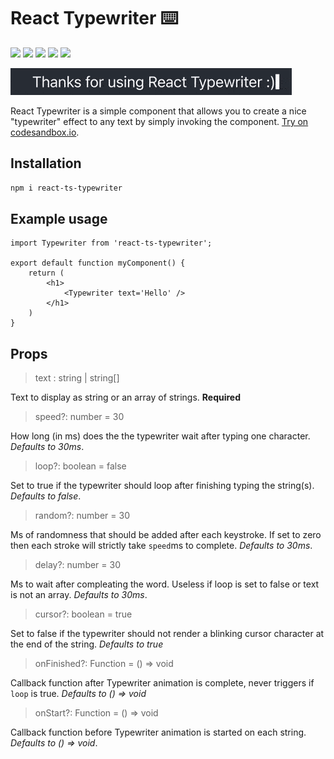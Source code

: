 # React Typewriter ⌨️

![](https://img.shields.io/badge/language-typescript-blue) 
![](https://img.shields.io/badge/react-v18.2-%2361DBFB)
![](https://img.shields.io/badge/version-v0.1.8-green)
![](https://img.shields.io/badge/package-npm-red)
![](https://img.shields.io/badge/featured-awesome--react--components-blueviolet)

![](/usage.gif)

React Typewriter is a simple component that allows you to create a nice "typewriter" effect to any text by simply invoking the component. [Try on codesandbox.io](https://codesandbox.io/s/react-typewriter-example-mgyclf).

## Installation

```sh
npm i react-ts-typewriter
```

## Example usage

```tsx
import Typewriter from 'react-ts-typewriter';

export default function myComponent() {
    return (
        <h1>
            <Typewriter text='Hello' />
        </h1>
    )
}
```

## Props
> text : string | string[]

Text to display as string or an array of strings. **Required** 

> speed?: number = 30

How long (in ms) does the the typewriter wait after typing one character. *Defaults to 30ms*.

> loop?: boolean = false

Set to true if the typewriter should loop after finishing typing the string(s). *Defaults to false*.

> random?: number = 30

Ms of randomness that should be added after each keystroke. If set to zero then each stroke will strictly take <code>speed</code>ms to complete. *Defaults to 30ms*.

> delay?: number = 30

Ms to wait after compleating the word. Useless if loop is set to false or text is not an array. *Defaults to 30ms*.

> cursor?: boolean = true

Set to false if the typewriter should not render a blinking cursor character at the end of the string. *Defaults to true*

> onFinished?: Function = () => void

Callback function after Typewriter animation is complete, never triggers if <code>loop</code> is true. *Defaults to () => void*

> onStart?: Function = () => void

Callback function before Typewriter animation is started on each string. *Defaults to () => void*.